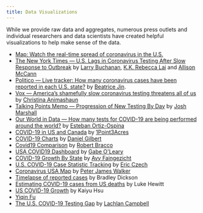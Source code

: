 ```yaml
---
title: Data Visualizations
---
```


While we provide raw data and aggregates, numerous press outlets and individual researchers and data scientists have created helpful visualizations to help make sense of the data.

- [Map: Watch the real-time spread of coronavirus in the U.S.](https://www.pbs.org/newshour/features/coronavirus/us/)
- [The New York Times — U.S. Lags in Coronavirus Testing
  After Slow Response to Outbreak](https://www.nytimes.com/interactive/2020/03/17/us/coronavirus-testing-data.html) by [Larry Buchanan](https://twitter.com/larrybuch), [K.K. Rebecca Lai](https://twitter.com/kkrebeccalai) and [Allison McCann](https://twitter.com/atmccann)
- [Politico — Live tracker: How many coronavirus cases have been reported in each U.S. state?](https://www.politico.com/interactives/2020/coronavirus-testing-by-state-chart-of-new-cases/) by [Beatrice Jin](https://twitter.com/beatricezjin).
- [Vox — America’s shamefully slow coronavirus testing threatens all of us](https://www.vox.com/science-and-health/2020/3/12/21175034/coronavirus-covid-19-testing-usa) by [Christina Animashaun](https://twitter.com/christinamta)
- [Talking Points Memo — Progression of New Testing By Day](https://talkingpointsmemo.com/edblog/progression-of-new-testing-by-day) by [Josh Marshall](https://twitter.com/joshtpm)
- [Our World in Data — How many tests for COVID-19 are being performed around the world?](https://ourworldindata.org/covid-testing) by [Esteban Ortiz-Ospina](https://twitter.com/EOrtizOspina)
- [COVID-19 in US and Canada](https://coronavirus.1point3acres.com/) by [1Point3Acres](https://twitter.com/1p3aDev)
- [COVID-19 Charts](https://www.covidcharts.com/) by [Daniel Gilbert](https://github.com/loglow)
- [Covid19 Comparison](https://covidcompare.com/) by [Robert Bracco](https://github.com/rbracco)
- [USA COVID19 Dashboard](https://covid19-dash.netlify.com/) by [Gabe O'Leary](https://gabeoleary.com/)
- [COVID-19 Growth By State](https://covid19dashboards.com/growth-us-states/) by [Avy Faingezicht](https://twitter.com/avyfain?ref_src=twsrc%5Egoogle%7Ctwcamp%5Eserp%7Ctwgr%5Eauthor)
- [U.S. COVID-19 Case Statistic Tracking](http://bit.ly/covid-tracking-dash) by [Eric Czech](https://github.com/eric-czech)
- [Coronavirus USA Map](https://public.tableau.com/profile/peter.james.walker#!/vizhome/shared/ZCDYCJ4TF) by [Peter James Walker](https://public.tableau.com/profile/peter.james.walker)
- [Timelapse of reported cases](http://proteinknowledge.com/covidtrace/) by Bradley Dickson
- [Estimating COVID-19 cases from US deaths](https://covid19-us.github.io/) by Luke Hewitt
- [US COVID-19 Growth](https://covid-19.kyh.io/) by Kaiyu Hsu
- [Yiqin Fu](https://twitter.com/yiqinfu/status/1238621836100784128)
- [The U.S. COVID-19 Testing Gap](https://testing.predictcovid.com) by [Lachlan Campbell](https://lachlanjc.me)

